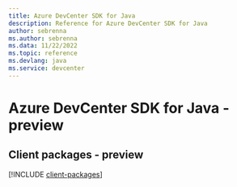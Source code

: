 ```yaml
---
title: Azure DevCenter SDK for Java
description: Reference for Azure DevCenter SDK for Java
author: sebrenna
ms.author: sebrenna
ms.data: 11/22/2022
ms.topic: reference
ms.devlang: java
ms.service: devcenter
---
```

# Azure DevCenter SDK for Java - preview

## Client packages - preview
[!INCLUDE [client-packages](devcenter-client-index.md)]